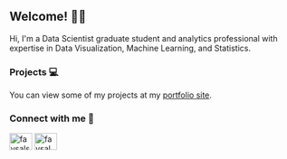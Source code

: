 <!--

### Hi there 👋


**fshaikh4/fshaikh4** is a ✨ _special_ ✨ repository because its `README.md` (this file) appears on your GitHub profile.

Here are some ideas to get you started:

- 🔭 I’m currently working on ...
- 🌱 I’m currently learning ...
- 👯 I’m looking to collaborate on ...
- 🤔 I’m looking for help with ...
- 💬 Ask me about ...
- 📫 How to reach me: ...
- 😄 Pronouns: ...
- ⚡ Fun fact: ...
-->

<h2 align="left"> Welcome! 👋🏾</h2>

Hi, I'm a Data Scientist graduate student and analytics professional with expertise in Data Visualization, Machine Learning, and Statistics.

<h3 align="left"> Projects 💻 </h3>

You can view some of my projects at my [portfolio site](https://mason.gmu.edu/~fshaikh4/portfolio.html).

<h3 align="left">Connect with me 🔗 </h3>
<p align="left">
<a href="https://linkedin.com/in/faysalshaikh" target="blank"><img align="center" src="https://raw.githubusercontent.com/rahuldkjain/github-profile-readme-generator/master/src/images/icons/Social/linked-in-alt.svg" alt="faysalshaikh" height="30" width="40" /></a>
<a href="https://twitter.com/faysal_s_" target="blank"><img align="center" src="https://raw.githubusercontent.com/rahuldkjain/github-profile-readme-generator/master/src/images/icons/Social/twitter.svg" alt="faysal_s_" height="30" width="40" /></a>
</p>
